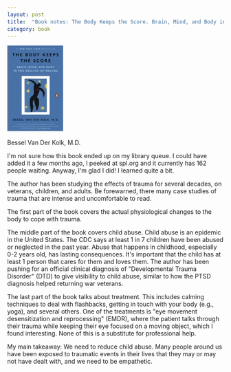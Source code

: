 ```yaml
---
layout: post
title:  "Book notes: The Body Keeps the Score. Brain, Mind, and Body in the Healing of Trauma"
category: book
---
```


![Book cover](/assets/the-body-keeps-the-score.jpg)

Bessel Van Der Kolk, M.D.

I'm not sure how this book ended up on my library queue. I could have added it a few months ago, I peeked at spl.org and it currently has 162 people waiting.  Anyway, I'm glad I did! I learned quite a bit.

The author has been studying the effects of trauma for several decades, on veterans, children, and adults. Be forewarned, there many case studies of trauma that are intense and uncomfortable to read.

The first part of the book covers the actual physiological changes to the body to cope with trauma.

The middle part of the book covers child abuse. Child abuse is an epidemic in the United States. The CDC says at least 1 in 7 children have been abused or neglected in the past year. Abuse that happens in childhood, especially 0-2 years old, has lasting consequences. It's important that the child has at least 1 person that cares for them and loves them. The author has been pushing for an official clinical diagnosis of "Developmental Trauma Disorder" (DTD) to give visibility to child abuse, similar to how the PTSD diagnosis helped returning war veterans.

The last part of the book talks about treatment. This includes calming techniques to deal with flashbacks, getting in touch with your body (e.g., yoga), and several others. One of the treatments is "eye movement desensitization and reprocessing" (EMDR), where the patient talks through their trauma while keeping their eye focused on a moving object, which I found interesting. None of this is a substitute for professional help.

My main takeaway: We need to reduce child abuse. Many people around us have been exposed to traumatic events in their lives that they may or may not have dealt with, and we need to be empathetic.


